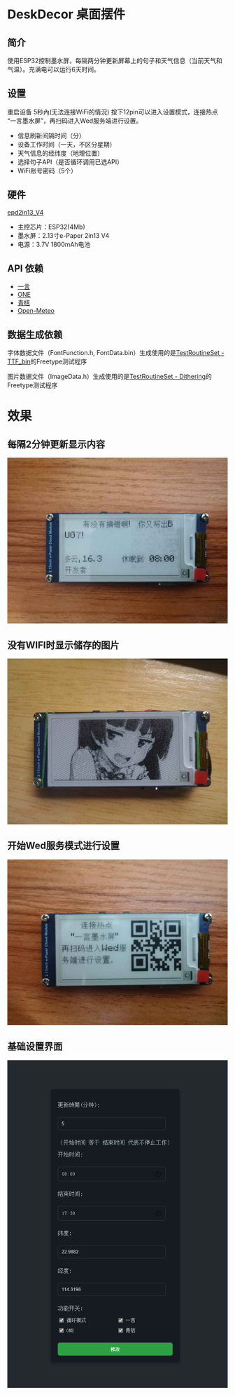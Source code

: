 # DeskDecor 桌面摆件

## 简介

使用ESP32控制墨水屏，每隔两分钟更新屏幕上的句子和天气信息（当前天气和气温）。充满电可以运行6天时间。

## 设置

重启设备 5秒內(无法连接WiFi的情況) 按下12pin可以进入设置模式，连接热点 “一言墨水屏”，再扫码进入Wed服务端进行设置。
- 信息刷新间隔时间（分）
- 设备工作时间（一天，不区分星期）
- 天气信息的经纬度（地理位置）
- 选择句子API（是否循环调用已选API）
- WiFi账号密码（5个）

## 硬件
[epd2in13_V4](https://www.waveshare.net/wiki/2.13inch_e-Paper_Cloud_Module#.E5.8E.9F.E7.90.86.E5.9B.BE)
- 主控芯片：ESP32(4Mb)
- 墨水屏：2.13寸e-Paper 2in13 V4
- 电源：3.7V 1800mAh电池

## API 依赖

- [一言](https://hitokoto.cn)
- [ONE](https://wufazhuce.com/)
- [青桔](https://api.qjqq.cn/doc-Yi.html)
- [Open-Meteo](https://open-meteo.com)

## 数据生成依赖

字体数据文件（FontFunction.h, FontData.bin）生成使用的是[TestRoutineSet - TTF_bin](https://github.com/wuxingwushu/TestRoutineSet/tree/main/TTF_bin)的Freetype测试程序

图片数据文件（ImageData.h）生成使用的是[TestRoutineSet - Dithering](https://github.com/wuxingwushu/TestRoutineSet/tree/main/Dithering)的Freetype测试程序

# 效果
## 每隔2分钟更新显示内容
![示例图片1](./image/1.jpg)
## 没有WIFI时显示储存的图片
![示例图片2](./image/2.jpg)
## 开始Wed服务模式进行设置
![示例图片2](./image/3.jpg)
## 基础设置界面
![示例图片2](./image/4.png)

